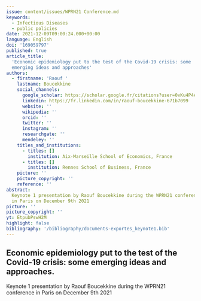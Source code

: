 ```yaml
---
issue: content/issues/WPRN21 Conference.md
keywords:
  - Infectious Diseases
  - public policies
date: 2021-12-09T09:00:24.000+00:00
language: English
doi: '169059797'
published: true
article_title:
  'Economic epidemiology put to the test of the Covid-19 crisis: some
  emerging ideas and approaches'
authors:
  - firstname: 'Raouf '
    lastname: Boucekkine
    social_channels:
      google_scholar: https://scholar.google.fr/citations?user=0vKu4P4AAAAJ&hl=fr
      linkedin: https://fr.linkedin.com/in/raouf-boucekkine-671b7099
      website: ''
      wikipedia: ''
      orcid: ''
      twitter: ''
      instagram: ''
      researchgate: ''
      mendeley: ''
    titles_and_institutions:
      - titles: []
        institution: Aix-Marseille School of Economics, France
      - titles: []
        institution: Rennes School of Business, France
    picture: ''
    picture_copyright: ''
    reference: ''
abstract:
  Keynote 1 presentation by Raouf Boucekkine during the WPRN21 conference
  in Paris on December 9th 2021
picture: ''
picture_copyright: ''
yt: EtpubPswH2M
highlight: false
bibliography: '/bibliography/documents-exportes_keynote1.bib'
---
```


## Economic epidemiology put to the test of the Covid-19 crisis: some emerging ideas and approaches.

Keynote 1 presentation by Raouf Boucekkine during the WPRN21 conference in Paris on December 9th 2021

<Youtube yt="EtpubPswH2M" caption ="Raouf Boucekkine: Economic epidemiology put to the test of the Covid-19 crisis"></Youtube>
